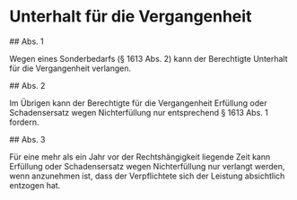 # Unterhalt für die Vergangenheit



\#\# Abs. 1

 Wegen eines Sonderbedarfs (§ 1613 Abs. 2\) kann der Berechtigte Unterhalt für die Vergangenheit verlangen.

\#\# Abs. 2

 Im Übrigen kann der Berechtigte für die Vergangenheit Erfüllung oder Schadensersatz wegen Nichterfüllung nur entsprechend § 1613 Abs. 1 fordern.

\#\# Abs. 3

 Für eine mehr als ein Jahr vor der Rechtshängigkeit liegende Zeit kann Erfüllung oder Schadensersatz wegen Nichterfüllung nur verlangt werden, wenn anzunehmen ist, dass der Verpflichtete sich der Leistung absichtlich entzogen hat. 

